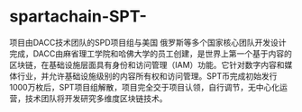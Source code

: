 # spartachain-SPT-
项目由DACC技术团队的SPD项目组与美国 俄罗斯等多个国家核心团队开发设计完成，DACC由麻省理工学院和哈佛大学的员工创建，是世界上第一个基于内容的区块链，在基础设施层面具有身份和访问管理（IAM）功能。它针对数字内容和媒体行业，并允许基础设施级别的内容所有权和访问管理。SPT币完成初始发行1000万枚后，SPT项目组解散，项目完全交于项目认领，自行调节，无中心化运营，技术团队将开发研究多维度区块链技术。
